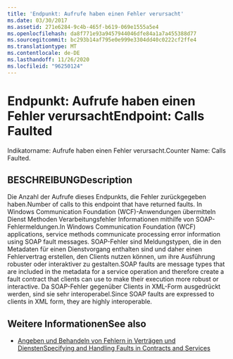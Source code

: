 ```yaml
---
title: 'Endpunkt: Aufrufe haben einen Fehler verursacht'
ms.date: 03/30/2017
ms.assetid: 271e6284-9c4b-465f-b619-069e1555a5e4
ms.openlocfilehash: da8f771e93a9457944046dfe84a1a7a455388d77
ms.sourcegitcommit: bc293b14af795e0e999e3304dd40c0222cf2ffe4
ms.translationtype: MT
ms.contentlocale: de-DE
ms.lasthandoff: 11/26/2020
ms.locfileid: "96250124"
---
```

# <a name="endpoint-calls-faulted"></a><span data-ttu-id="43efb-102">Endpunkt: Aufrufe haben einen Fehler verursacht</span><span class="sxs-lookup"><span data-stu-id="43efb-102">Endpoint: Calls Faulted</span></span>

<span data-ttu-id="43efb-103">Indikatorname: Aufrufe haben einen Fehler verursacht.</span><span class="sxs-lookup"><span data-stu-id="43efb-103">Counter Name: Calls Faulted.</span></span>  
  
## <a name="description"></a><span data-ttu-id="43efb-104">BESCHREIBUNG</span><span class="sxs-lookup"><span data-stu-id="43efb-104">Description</span></span>  

 <span data-ttu-id="43efb-105">Die Anzahl der Aufrufe dieses Endpunkts, die Fehler zurückgegeben haben.</span><span class="sxs-lookup"><span data-stu-id="43efb-105">Number of calls to this endpoint that have returned faults.</span></span> <span data-ttu-id="43efb-106">In Windows Communication Foundation (WCF)-Anwendungen übermitteln Dienst Methoden Verarbeitungsfehler Informationen mithilfe von SOAP-Fehlermeldungen.</span><span class="sxs-lookup"><span data-stu-id="43efb-106">In Windows Communication Foundation (WCF) applications, service methods communicate processing error information using SOAP fault messages.</span></span> <span data-ttu-id="43efb-107">SOAP-Fehler sind Meldungstypen, die in den Metadaten für einen Dienstvorgang enthalten sind und daher einen Fehlervertrag erstellen, den Clients nutzen können, um ihre Ausführung robuster oder interaktiver zu gestalten.</span><span class="sxs-lookup"><span data-stu-id="43efb-107">SOAP faults are message types that are included in the metadata for a service operation and therefore create a fault contract that clients can use to make their execution more robust or interactive.</span></span> <span data-ttu-id="43efb-108">Da SOAP-Fehler gegenüber Clients in XML-Form ausgedrückt werden, sind sie sehr interoperabel.</span><span class="sxs-lookup"><span data-stu-id="43efb-108">Since SOAP faults are expressed to clients in XML form, they are highly interoperable.</span></span>  
  
## <a name="see-also"></a><span data-ttu-id="43efb-109">Weitere Informationen</span><span class="sxs-lookup"><span data-stu-id="43efb-109">See also</span></span>

- [<span data-ttu-id="43efb-110">Angeben und Behandeln von Fehlern in Verträgen und Diensten</span><span class="sxs-lookup"><span data-stu-id="43efb-110">Specifying and Handling Faults in Contracts and Services</span></span>](../../specifying-and-handling-faults-in-contracts-and-services.md)
